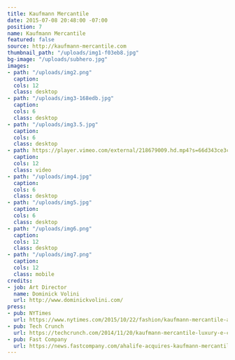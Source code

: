 ```yaml
---
title: Kaufmann Mercantile
date: 2015-07-08 20:48:00 -07:00
position: 7
name: Kaufmann Mercantile
featured: false
source: http://kaufmann-mercantile.com
thumbnail_path: "/uploads/img1-f03eb8.jpg"
bg-image: "/uploads/subhero.jpg"
images:
- path: "/uploads/img2.png"
  caption: 
  cols: 12
  class: desktop
- path: "/uploads/img3-168edb.jpg"
  caption: 
  cols: 6
  class: desktop
- path: "/uploads/img3.5.jpg"
  caption: 
  cols: 6
  class: desktop
- path: https://player.vimeo.com/external/218679009.hd.mp4?s=66d343ce3c16227fc398c31e84069ad6dd708b9f&profile_id=169
  caption: 
  cols: 12
  class: video
- path: "/uploads/img4.jpg"
  caption: 
  cols: 6
  class: desktop
- path: "/uploads/img5.jpg"
  caption: 
  cols: 6
  class: desktop
- path: "/uploads/img6.png"
  caption: 
  cols: 12
  class: desktop
- path: "/uploads/img7.png"
  caption: 
  cols: 12
  class: mobile
credits:
- job: Art Director
  name: Dominick Volini
  url: http://www.dominickvolini.com/
press:
- pub: NYTimes
  url: https://www.nytimes.com/2015/10/22/fashion/kaufmann-mercantile-astore-thats-strictly-one-to-a-customer.html?_r=0
- pub: Tech Crunch
  url: https://techcrunch.com/2014/11/20/kaufmann-mercantile-luxury-e-commerce-platform-lands-3-2-million-in-funding/
- pub: Fast Company
  url: https://news.fastcompany.com/ahalife-acquires-kaufmann-mercantile-4016628
---
```


